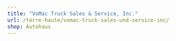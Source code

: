 ```yaml
---
title: "VoMac Truck Sales & Service, Inc."
url: /terre-haute/vomac-truck-sales-und-service-inc/
shop: Autohaus
---
```

